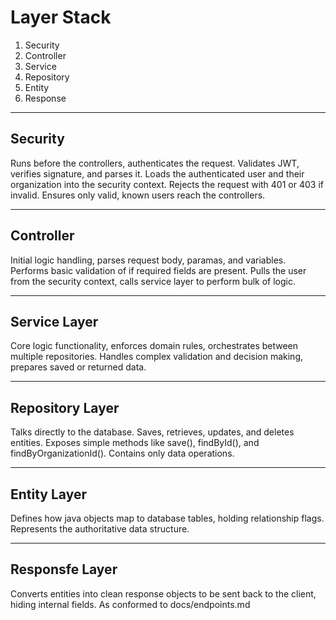 # Layer Stack

1. Security
2. Controller
3. Service
4. Repository
5. Entity
6. Response

---

## Security
Runs before the controllers, authenticates the request. Validates JWT, verifies signature, and parses it. 
Loads the authenticated user and their organization into the security context.
Rejects the request with 401 or 403 if invalid. Ensures only valid, known users reach the controllers.

---

## Controller

Initial logic handling, parses request body, paramas, and variables. Performs basic validation of if required fields are present.
Pulls the user from the security context, calls service layer to perform bulk of logic.

---

## Service Layer

Core logic functionality, enforces domain rules, orchestrates between multiple repositories. Handles complex validation and decision making, prepares saved or returned data.

---

## Repository Layer

Talks directly to the database. Saves, retrieves, updates, and deletes entities. 
Exposes simple methods like save(), findById(), and findByOrganizationId().
Contains only data operations.

---

## Entity Layer


Defines how java objects map to database tables, holding relationship flags. Represents the authoritative data structure. 

---

## Responsfe Layer

Converts entities into clean response objects to be sent back to the client, hiding internal fields. As conformed to docs/endpoints.md